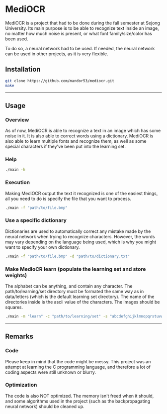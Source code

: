 MediOCR
=======

MediOCR is a project that had to be done during the fall semester at Sejong University. Its main purpose is to be able to recognize text inside an image, no matter how much noise is present, or what font family/size/color has been used.

To do so, a neural network had to be used. If needed, the neural network can be used in other projects, as it is very flexible.

Installation
------------

``` sh
git clone https://github.com/mandor53/mediocr.git
make
```

----------------------

Usage
-----

### Overview

As of now, MediOCR is able to recognize a text in an image which has some noise in it. It is also able to correct words using a dictionary. MediOCR is also able to learn multiple fonts and recognize them, as well as some special characters if they've been put into the learning set.

### Help

``` sh
./main -h
```

### Execution

Making MediOCR output the text it recognized is one of the easiest things, all you need to do is specify the file that you want to process.

``` sh
./main -f "path/to/file.bmp"
```

### Use a specific dictionary

Dictionaries are used to automatically correct any mistake made by the neural network when trying to recognize characters. However, the words may vary depending on the language being used, which is why you might want to specify your own dictionary.

``` sh
./main -f "path/to/file.bmp" -d "path/to/dictionary.txt"
```

### Make MedioCR learn (populate the learning set and store weights)

The alphabet can be anything, and contain any character.
The path/to/learning/set directory must be formated the same way as in data/letters (which is the default learning set directory). The name of the directories inside is the ascii value of the characters. The images should be squares.

``` sh
./main -m "learn" -c "path/to/learning/set" -s "abcdefghijklmnopqrstuvwxyz"
```

----------------------

Remarks
-------

### Code

Please keep in mind that the code might be messy. This project was an attempt at learning the C programming language, and therefore a lot of coding aspects were still unknown or blurry.

### Optimization

The code is also NOT optimized. The memory isn't freed when it should, and some algorithms used in the project (such as the backpropagating neural network) should be cleaned up.
